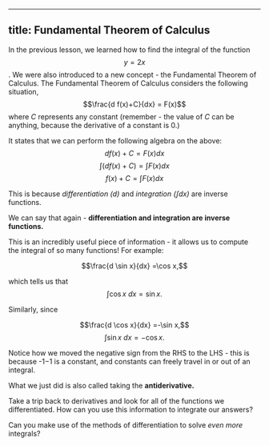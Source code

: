 
---
title: Fundamental Theorem of Calculus
---
In the previous lesson, we learned how to find the integral of the function $$y=2x$$. We were also introduced to a new concept - the Fundamental Theorem of Calculus. The Fundamental Theorem of Calculus considers the following situation,$$\frac{d f(x)+C}{dx} = F(x)$$where $C$ represents any constant (remember - the value of $C$ can be anything, because the derivative of a constant is 0.)

It states that we can perform the following algebra on the above:$$d f(x)+C =F(x) dx$$
$$\int (df(x)+C)=\int F(x)dx$$
$$f(x)+C=\int F(x)dx$$

This is because  _differentiation ($d$)_  and  _integration ($\int dx$)_  are inverse functions.

We can say that again -  **differentiation and integration are inverse functions.**

This is an incredibly useful piece of information - it allows us to compute the integral of so many functions! For example:

$$\frac{d \sin x}{dx} =\cos x,$$

which tells us that
$$\int \cos x  \ dx=\sin x.$$

Similarly, since

$$\frac{d \cos x}{dx} =-\sin x,$$
$$\int \sin x  \ dx=-\cos x.$$

Notice how we moved the negative sign from the RHS to the LHS - this is because  -1−1  is a constant, and constants can freely travel in or out of an integral.  

What we just did is also called taking the  **antiderivative.**

Take a trip back to derivatives and look for all of the functions we differentiated. How can you use this information to integrate our answers?

Can you make use of the methods of differentiation to solve  _even more_  integrals?
<!--stackedit_data:
eyJoaXN0b3J5IjpbMTEzNTQ5MzYyOCwxODU2MzU0ODc4LC0yMT
IzMzQ5ODcsODcxNjQyODg1LDIwNDAyOTc2MjJdfQ==
-->
